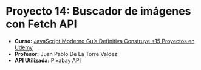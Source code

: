 # Proyecto 14: Buscador de imágenes con Fetch API
- **Curso:** [JavaScript Moderno Guía Definitiva Construye +15 Proyectos en Udemy](https://www.udemy.com/course/javascript-moderno-guia-definitiva-construye-10-proyectos/)
- **Profesor:** Juan Pablo De La Torre Valdez
- **API Utilizada:** [Pixabay API](https://pixabay.com/api/docs/)

